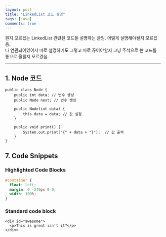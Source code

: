 ```yaml
---
layout: post
title: "LinkedList 코드 설명"
tags: [java]
comments: true
---
```


뭔지 모르겠는 LinkedList 관련된 코드들 설명하는 글임.
어떻게 설명해야될지 모르겠음. <br>다 연관되어있어서 따로 설명하기도 그렇고 따로 끊어야할지 그냥 주석으로 쓴 코드를 통으로 올릴지 모르겠음.

---

## 1. Node 코드
```
public class Node {
	public int data; // 변수 생성
	public Node next; // 변수 생성

	public Node(int data) {
		this.data = data; // 값 설정
	}

	public void print() {
		System.out.print("{" + data + "}");  // 값 출력
	}
}
```

## 7. Code Snippets

### Highlighted Code Blocks

```css
#container {
  float: left;
  margin: 0 -240px 0 0;
  width: 100%;
}
```

### Standard code block

    <div id="awesome">
      <p>This is great isn't it?</p>
    </div>
